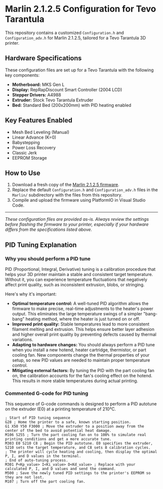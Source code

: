 # Marlin 2.1.2.5 Configuration for Tevo Tarantula

This repository contains a customized `Configuration.h` and `Configuration_adv.h` for Marlin 2.1.2.5, tailored for a Tevo Tarantula 3D printer.

## Hardware Specifications

These configuration files are set up for a Tevo Tarantula with the following key components:

*   **Motherboard:** MKS Gen L
*   **Display:** RepRapDiscount Smart Controller (2004 LCD)
*   **Stepper Drivers:** A4988
*   **Extruder:** Stock Tevo Tarantula Extruder
*   **Bed:** Standard Bed (200x200mm) with PID heating enabled

## Key Features Enabled

*   Mesh Bed Leveling (Manual)
*   Linear Advance (K=0)
*   Babystepping
*   Power Loss Recovery
*   Classic Jerk
*   EEPROM Storage

## How to Use

1.  Download a fresh copy of the [Marlin 2.1.2.5 firmware](https://github.com/MarlinFirmware/Marlin/releases/tag/2.1.2.5).
2.  Replace the default `Configuration.h` and `Configuration_adv.h` files in the `Marlin/` subdirectory with the files from this repository.
3.  Compile and upload the firmware using PlatformIO in Visual Studio Code.

---

*These configuration files are provided as-is. Always review the settings before flashing the firmware to your printer, especially if your hardware differs from the specifications listed above.*

## PID Tuning Explanation

### Why you should perform a PID tune

PID (Proportional, Integral, Derivative) tuning is a calibration procedure that helps your 3D printer maintain a stable and consistent target temperature. Without it, you can experience temperature fluctuations that negatively affect print quality, such as inconsistent extrusion, blobs, or stringing.

Here's why it's important:

*   **Optimal temperature control:** A well-tuned PID algorithm allows the firmware to make precise, real-time adjustments to the heater's power output. This eliminates the large temperature swings of a simpler "bang-bang" heating method, where the heater is just turned on or off.
*   **Improved print quality:** Stable temperatures lead to more consistent filament melting and extrusion. This helps ensure better layer adhesion and higher overall print quality by preventing defects caused by thermal variations.
*   **Adapting to hardware changes:** You should always perform a PID tune when you install a new hotend, heater cartridge, thermistor, or part cooling fan. New components change the thermal properties of your setup, so new PID values are needed to maintain proper temperature control.
*   **Mitigating external factors:** By tuning the PID with the part cooling fan on, the calibration accounts for the fan's cooling effect on the hotend. This results in more stable temperatures during actual printing.

### Commented G-code for PID tuning

This sequence of G-code commands is designed to perform a PID autotune on the extruder (E0) at a printing temperature of 210°C.

```gcode
; Start of PID tuning sequence
G28 ; Home the printer to a safe, known starting position.
G1 X50 Y50 F3000 ; Move the extruder to a position away from the center of the bed to avoid potential heat damage.
M106 S255 ; Turn the part cooling fan on to 100% to simulate real printing conditions and get a more accurate tune.
M303 E0 S210 C8 ; Begin the PID autotune. E0 specifies the extruder, S210 sets the target temperature, and C8 sets 8 calibration cycles.
; The printer will cycle heating and cooling, then display the optimal P, I, and D values in the terminal.
; End of auto-tuning process.
M301 P<Kp_value> I<Ki_value> D<Kd_value> ; Replace with your calculated P, I, and D values and send the command.
M500 ; Save the newly tuned PID settings to the printer's EEPROM so they are not lost.
M107 ; Turn off the part cooling fan.
```